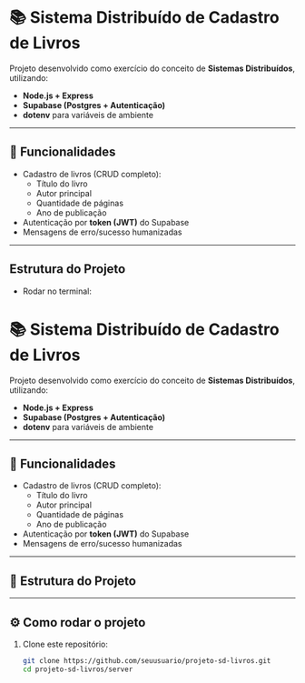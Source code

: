 # 📚 Sistema Distribuído de Cadastro de Livros

Projeto desenvolvido como exercício do conceito de **Sistemas Distribuídos**, utilizando:
- **Node.js + Express**
- **Supabase (Postgres + Autenticação)**
- **dotenv** para variáveis de ambiente

---

## 🚀 Funcionalidades
- Cadastro de livros (CRUD completo):
  - Título do livro
  - Autor principal
  - Quantidade de páginas
  - Ano de publicação
- Autenticação por **token (JWT)** do Supabase
- Mensagens de erro/sucesso humanizadas

---

## Estrutura do Projeto
- Rodar no terminal:
# 📚 Sistema Distribuído de Cadastro de Livros

Projeto desenvolvido como exercício do conceito de **Sistemas Distribuídos**, utilizando:
- **Node.js + Express**
- **Supabase (Postgres + Autenticação)**
- **dotenv** para variáveis de ambiente

---

## 🚀 Funcionalidades
- Cadastro de livros (CRUD completo):
  - Título do livro
  - Autor principal
  - Quantidade de páginas
  - Ano de publicação
- Autenticação por **token (JWT)** do Supabase
- Mensagens de erro/sucesso humanizadas

---

## 📂 Estrutura do Projeto
---
## ⚙️ Como rodar o projeto

1. Clone este repositório:
   ```bash
   git clone https://github.com/seuusuario/projeto-sd-livros.git
   cd projeto-sd-livros/server





